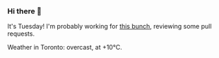 ### Hi there :wave:

It's Tuesday! I'm probably working for [this bunch](https://github.com/kohofinancial), reviewing some pull requests.

Weather in Toronto: overcast, at +10°C.
